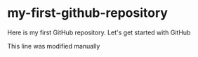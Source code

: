 # my-first-github-repository
Here is my first GitHub repository. Let's get started with GitHub

This line was modified manually
